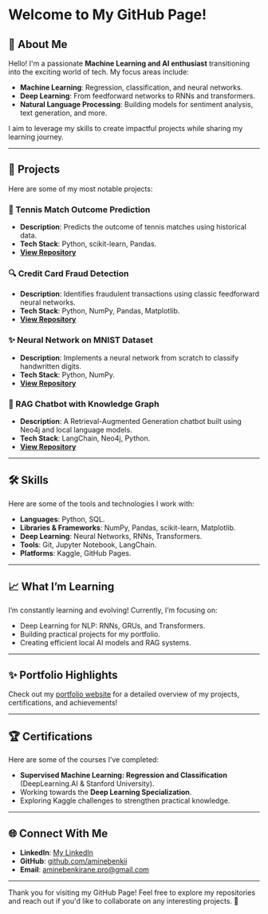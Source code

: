 # Welcome to My GitHub Page!

## 🌟 About Me
Hello! I'm a passionate **Machine Learning and AI enthusiast** transitioning into the exciting world of tech. My focus areas include:
- **Machine Learning**: Regression, classification, and neural networks.
- **Deep Learning**: From feedforward networks to RNNs and transformers.
- **Natural Language Processing**: Building models for sentiment analysis, text generation, and more.

I aim to leverage my skills to create impactful projects while sharing my learning journey.

---

## 🚀 Projects
Here are some of my most notable projects:

### 🎾 Tennis Match Outcome Prediction
- **Description**: Predicts the outcome of tennis matches using historical data.
- **Tech Stack**: Python, scikit-learn, Pandas.
- **[View Repository](#)**

### 🔍 Credit Card Fraud Detection
- **Description**: Identifies fraudulent transactions using classic feedforward neural networks.
- **Tech Stack**: Python, NumPy, Pandas, Matplotlib.
- **[View Repository](#)**

### ✨ Neural Network on MNIST Dataset
- **Description**: Implements a neural network from scratch to classify handwritten digits.
- **Tech Stack**: Python, NumPy.
- **[View Repository](#)**

### 🤖 RAG Chatbot with Knowledge Graph
- **Description**: A Retrieval-Augmented Generation chatbot built using Neo4j and local language models.
- **Tech Stack**: LangChain, Neo4j, Python.
- **[View Repository](#)**

---

## 🛠️ Skills
Here are some of the tools and technologies I work with:

- **Languages**: Python, SQL.
- **Libraries & Frameworks**: NumPy, Pandas, scikit-learn, Matplotlib.
- **Deep Learning**: Neural Networks, RNNs, Transformers.
- **Tools**: Git, Jupyter Notebook, LangChain.
- **Platforms**: Kaggle, GitHub Pages.

---

## 📈 What I’m Learning
I’m constantly learning and evolving! Currently, I’m focusing on:
- Deep Learning for NLP: RNNs, GRUs, and Transformers.
- Building practical projects for my portfolio.
- Creating efficient local AI models and RAG systems.

---

## ✨ Portfolio Highlights
Check out my [portfolio website](https://aminebenkirane.dev) for a detailed overview of my projects, certifications, and achievements!

---

## 🏆 Certifications
Here are some of the courses I’ve completed:
- **Supervised Machine Learning: Regression and Classification** (DeepLearning.AI & Stanford University).
- Working towards the **Deep Learning Specialization**.
- Exploring Kaggle challenges to strengthen practical knowledge.

---

## 🌐 Connect With Me
- **LinkedIn**: [My LinkedIn](https://www.linkedin.com/in/amine-benkirane-ml/)
- **GitHub**: [github.com/aminebenkii](https://github.com/aminebenkii)
- **Email**: [aminebenkirane.pro@gmail.com](mailto:aminebenkirane.pro@gmail.com)

---

Thank you for visiting my GitHub Page! Feel free to explore my repositories and reach out if you'd like to collaborate on any interesting projects. 🚀
